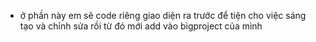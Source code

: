 - ở phần này em sẽ code riêng giao diện ra trước để tiện cho việc sáng tạo và chỉnh sửa rồi từ đó mới add vào bigproject của mình
